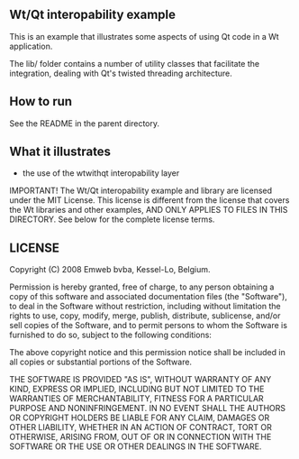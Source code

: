 Wt/Qt interopability example
----------------------------

This is an example that illustrates some aspects of using Qt code in a
Wt application.

The lib/ folder contains a number of utility classes that facilitate
the integration, dealing with Qt's twisted threading architecture.

How to run
----------

See the README in the parent directory.

What it illustrates
-------------------

- the use of the wtwithqt interopability layer

IMPORTANT! The Wt/Qt interopability example and library are licensed
under the MIT License. This license is different from the license that
covers the Wt libraries and other examples, AND ONLY APPLIES TO FILES
IN THIS DIRECTORY. See below for the complete license terms.

LICENSE
-------

Copyright (C) 2008 Emweb bvba, Kessel-Lo, Belgium.

Permission is hereby granted, free of charge, to any person
obtaining a copy of this software and associated documentation
files (the "Software"), to deal in the Software without
restriction, including without limitation the rights to use,
copy, modify, merge, publish, distribute, sublicense, and/or sell
copies of the Software, and to permit persons to whom the
Software is furnished to do so, subject to the following
conditions:

The above copyright notice and this permission notice shall be
included in all copies or substantial portions of the Software.

THE SOFTWARE IS PROVIDED "AS IS", WITHOUT WARRANTY OF ANY KIND,
EXPRESS OR IMPLIED, INCLUDING BUT NOT LIMITED TO THE WARRANTIES
OF MERCHANTABILITY, FITNESS FOR A PARTICULAR PURPOSE AND
NONINFRINGEMENT. IN NO EVENT SHALL THE AUTHORS OR COPYRIGHT
HOLDERS BE LIABLE FOR ANY CLAIM, DAMAGES OR OTHER LIABILITY,
WHETHER IN AN ACTION OF CONTRACT, TORT OR OTHERWISE, ARISING
FROM, OUT OF OR IN CONNECTION WITH THE SOFTWARE OR THE USE OR
OTHER DEALINGS IN THE SOFTWARE.
